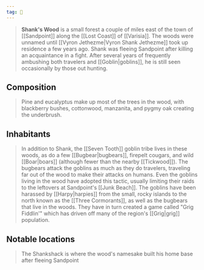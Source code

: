 ```yaml
---
tag: 🌲
---
```

> **Shank's Wood** is a small forest a couple of miles east of the town of [[Sandpoint]] along the [[Lost Coast]] of [[Varisia]]. The woods were unnamed until [[Vyron Jethezme|Vyron Shank Jethezme]] took up residence a few years ago. Shank was fleeing Sandpoint after killing an acquaintance in a fight. After several years of frequently ambushing both travelers and [[Goblin|goblins]], he is still seen occasionally by those out hunting. 



## Composition

> Pine and eucalyptus make up most of the trees in the wood, with blackberry bushes, cottonwood, manzanita, and pygmy oak creating the underbrush.


## Inhabitants

> In addition to Shank, the [[Seven Tooth]] goblin tribe lives in these woods, as do a few [[Bugbear|bugbears]], firepelt cougars, and wild [[Boar|boars]] (although fewer than the nearby [[Tickwood]]). The bugbears attack the goblins as much as they do travelers, traveling far out of the wood to make their attacks on humans. Even the goblins living in the wood have adopted this tactic, usually limiting their raids to the leftovers at Sandpoint's [[Junk Beach]].
> The goblins have been harassed by [[Harpy|harpies]] from the small, rocky islands to the north known as the [[Three Cormorants]], as well as the bugbears that live in the woods.  They have in turn created a game called "Grig Fiddlin'" which has driven off many of the region's [[Grig|grig]] population.


## Notable locations

> The Shankshack is where the wood's namesake built his home base after fleeing Sandpoint









